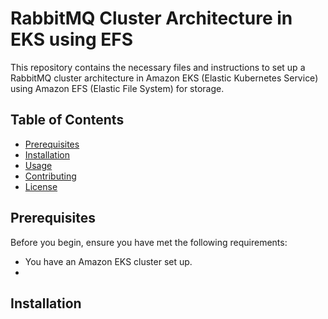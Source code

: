 # RabbitMQ Cluster Architecture in EKS using EFS 

This repository contains the necessary files and instructions to set up a RabbitMQ cluster architecture in Amazon EKS (Elastic Kubernetes Service) using Amazon EFS (Elastic File System) for storage.

## Table of Contents

- [Prerequisites](#prerequisites)
- [Installation](#installation)
- [Usage](#usage)
- [Contributing](#contributing)
- [License](#license)

## Prerequisites
Before you begin, ensure you have met the following requirements:


* You have an Amazon EKS cluster set up.
* 



## Installation


